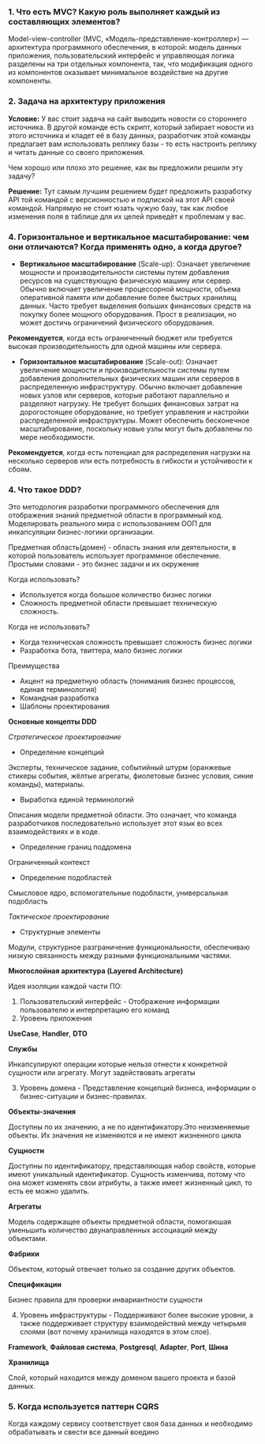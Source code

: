 ### 1. Что есть MVC? Какую роль выполняет каждый из составляющих элементов?

Model-view-controller (MVC, «Модель-представление-контроллер») — архитектура программного обеспечения, в которой: 
модель данных приложения, пользовательский интерфейс и управляющая логика разделены на три отдельных компонента,
так, что модификация одного из компонентов оказывает минимальное воздействие на другие компоненты.

### 2. Задача на архитектуру приложения

**Условие:**
У вас стоит задача на сайт выводить новости со стороннего источника. В другой команде есть скрипт, который забирает
новости из этого источника и кладет её в базу данных, разработчик этой команды предлагает вам использовать реплику
базы - то есть настроить реплику и читать данные со своего приложения.

Чем хорошо или плохо это решение, как вы предложили решили эту задачу?

**Решение:**
Тут самым лучшим решением будет предложить разработку API той командой с версионностью и подпиской на этот API своей
командой. Напрямую не стоит юзать чужую базу, так как любое изменения поля в таблице для их целей приведёт к проблемам у вас.

### 4. Горизонтальное и вертикальное масштабирование: чем они отличаются? Когда применять одно, а когда другое?

- **Вертикальное масштабирование** (Scale-up):
  Означает увеличение мощности и производительности системы путем добавления ресурсов на существующую физическую машину
  или сервер. Обычно включает увеличение процессорной мощности, объема оперативной памяти или добавление более быстрых хранилищ
  данных. Часто требует выделения больших финансовых средств на покупку более мощного оборудования. Прост в реализации, но может
  достичь ограничений физического оборудования.

**Рекомендуется**, когда есть ограниченный бюджет или требуется высокая производительность для одной машины или сервера.

- **Горизонтальное масштабирование** (Scale-out):
  Означает увеличение мощности и производительности системы путем добавления дополнительных физических машин или
  серверов в распределенную инфраструктуру.
  Обычно включает добавление новых узлов или серверов, которые работают параллельно и разделяют нагрузку.
  Не требует больших финансовых затрат на дорогостоящее оборудование, но требует управления и настройки распределенной
  инфраструктуры. Может обеспечить бесконечное масштабирование, поскольку новые узлы могут быть добавлены по мере необходимости.

**Рекомендуется**, когда есть потенциал для распределения нагрузки на несколько серверов или есть потребность в гибкости
и устойчивости к сбоям.

### 4. Что такое DDD?

Это методология разработки программного обеспечения для отображения знаний предметной области в программный код.
Моделировать реального мира с использованием ООП для инкапсуляции бизнес-логики организации.

Предметная область(домен) - область знания или деятельности, в которой пользователь использует программное обеспечение.
Простыми словами - это бизнес задачи и их окружение

Когда использовать?
- Используется когда большое количество бизнес логики
- Сложность предметной области превышает техническую сложность.

Когда не использовать?
- Когда техническая сложность превышает сложность бизнес логики
- Разработка бота, твиттера, мало бизнес логики

Преимущества
- Акцент на предметную область (понимания бизнес процессов, единая терминология)
- Командная разработка
- Шаблоны проектирования

**Основные концепты DDD**

_Стратегическое проектирование_
- Определение концепций

Эксперты, техническое задание, событийный штурм (оранжевые стикеры события, жёлтые агрегаты, фиолетовые бизнес условия, синие команды), материалы.

- Выработка единой терминологий

Описания модели предметной области. Это означает, что команда разработчиков последовательно использует этот язык во всех взаимодействиях и в коде.

- Определение границ поддомена

Ограниченный контекст

- Определение подобластей

Смысловое ядро, вспомогательные подобласти, универсальная подобласть

_Тактическое проектирование_
- Структурные элементы

Модули, структурное разграничение функциональности, обеспечиваю низкую связанность между разными функциональными частями.

**Многослойная архитектура (Layered Architecture)**

Идея изоляции каждой части ПО:

1. Пользовательский интерфейс - Отображение информации пользователю и интерпретацию его команд
2. Уровень приложения

**UseCase**, **Handler**, **DTO**

**Службы**

Инкапсулируют операции которые нельзя отнести к конкретной сущности или агрегату. Могут задействовать агрегаты

3. Уровень домена - Представление концепций бизнеса, информации о бизнес-ситуации и бизнес-правилах.

**Объекты-значения**

Доступны по их значению, а не по идентификатору.Это неизменяемые объекты. Их значения не изменяются и не имеют жизненного цикла 

**Сущности**

Доступны по идентификатору, представляющая набор свойств, которые имеют уникальный идентификатор. Сущность изменчива,
потому что она может изменять свои атрибуты, а также имеет жизненный цикл, то есть ее можно удалить.

**Агрегаты**

Модель содержащее объекты предметной области, помогаюшая уменьшить количество двунаправленных ассоциаций между объектами.
  
**Фабрики**

Объектом, который отвечает только за создание других объектов.

**Спецификации**

Бизнес правила для проверки инвариантности сущности

4. Уровень инфраструктуры - Поддерживают более высокие уровни, а также поддерживает структуру взаимодействий между
  четырьмя слоями (вот почему хранилища находятся в этом слое).

**Framework**, **Файловая система**, **Postgresql**, **Adapter**, **Port**, **Шина** 

**Хранилища**

Слой, который находится между доменом вашего проекта и базой данных.

### 5. Когда используется паттерн CQRS 

Когда каждому сервису соответствует своя база данных и необходимо обрабатывать и свести все данный воедино 